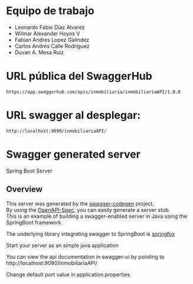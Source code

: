 # Equipo de trabajo

- Leonardo Fabio Díaz Alvarez
- Wilmar Alexander Hoyos V
- Fabian Andres Lopez Galindez
- Carlos Andrés Calle Rodríguez
- Duvan A. Mesa Ruiz

# URL pública del SwaggerHub
	https://app.swaggerhub.com/apis/inmobiliaria/inmobiliariaAPI/1.0.0
	
# URL swagger al desplegar:  
	http://localhost:9090/inmobiliariaAPI/



# Swagger generated server

Spring Boot Server 


## Overview  
This server was generated by the [swagger-codegen](https://github.com/swagger-api/swagger-codegen) project.  
By using the [OpenAPI-Spec](https://github.com/swagger-api/swagger-core), you can easily generate a server stub.  
This is an example of building a swagger-enabled server in Java using the SpringBoot framework.  

The underlying library integrating swagger to SpringBoot is [springfox](https://github.com/springfox/springfox)  

Start your server as an simple java application  

You can view the api documentation in swagger-ui by pointing to  
http://localhost:9090/inmobiliariaAPI/  

Change default port value in application.properties

